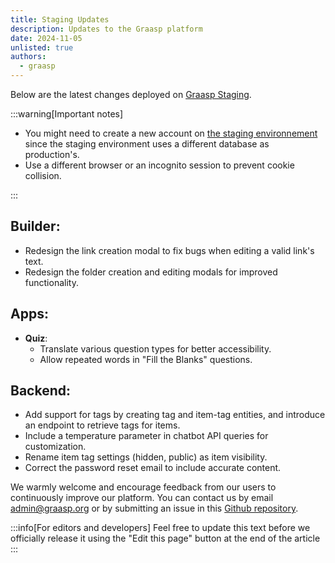```yaml
---
title: Staging Updates
description: Updates to the Graasp platform
date: 2024-11-05
unlisted: true
authors:
  - graasp
---
```


Below are the latest changes deployed on [Graasp Staging](https://builder.stage.graasp.org).

:::warning[Important notes]

- You might need to create a new account on [the staging environnement](https://auth.stage.graasp.org) since the staging environment uses a different database as production's.
- Use a different browser or an incognito session to prevent cookie collision.

:::

<!-- Everything below this will not be shown in the post overview -->
<!-- truncate -->

## Builder:

- Redesign the link creation modal to fix bugs when editing a valid link's text.
- Redesign the folder creation and editing modals for improved functionality.

## Apps:

- **Quiz**:
  - Translate various question types for better accessibility.
  - Allow repeated words in "Fill the Blanks" questions.

## Backend:

- Add support for tags by creating tag and item-tag entities, and introduce an endpoint to retrieve tags for items.
- Include a temperature parameter in chatbot API queries for customization.
- Rename item tag settings (hidden, public) as item visibility.
- Correct the password reset email to include accurate content.

<!-- Generic message -->

We warmly welcome and encourage feedback from our users to continuously improve our platform. You can contact us by email [admin@graasp.org](mailto:admin@graasp.org) or by submitting an issue in this [Github repository](https://github.com/graasp/graasp-feedback).

:::info[For editors and developers]
Feel free to update this text before we officially release it using the "Edit this page" button at the end of the article
:::
